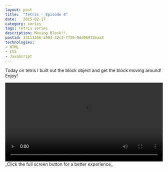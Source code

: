 ```yaml
---
layout: post
title:  "Tetris - Episode 4"
date:   2015-02-17
category: series
tags: tetris series
description: Moving Block!!.
postid: 33113166-a903-32c3-7f56-9dd96973eaa3
technologies:
- HTML
- CSS
- JavaScript
---
```


Today on tetris I built out the block object and get the block moving around! Enjoy!

<video style="width:100%;" controls>
	<source src="http://videos.quarrantine.com?name=tetris4.mp4" type="video/mp4">
</video>
_Click the full screen button for a better experience_
